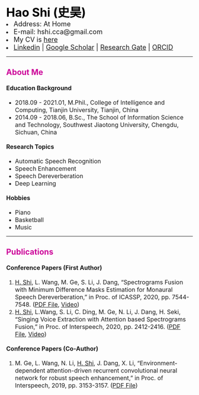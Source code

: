 <html lang="en">

<body>
<!-- <img src="pic/shihao.jpg" width="120" height="160" align="left" border-style="solid" border-width="2pt" border-color="black"> -->
<div class="navigation">
  <p></p>
  <font size="6" color="#000000"> <b> Hao Shi (史昊) </b> </font> 
  <li> <font size="4"> Address: At Home </font> </li>
  <li> <font size="4"> E-mail: hshi.cca@gmail.com </font> </li>
  <li> <font size="4"> My CV is <a href="pdf/My_CV.pdf">here</a>  </font> </li>
  <li> <font size="4"> <a href="https://www.linkedin.com/in/hao-shi-29300b1b2/">Linkedin</a> | 
    <a href="https://scholar.google.com/citations?user=DclFbLwAAAAJ&hl=zh-CN">Google Scholar</a> | 
    <a href="https://www.researchgate.net/profile/Hao_Shi43">Research Gate</a> | 
    <a href="https://orcid.org/0000-0003-3373-2147">ORCID</a> </font> </li>
</div>
  
<HR>

<div class="content"> 
<h2> <font color="#cc0099"> About Me </font></h2>
<h4> <font size="3">Education Background </font>  </h4>
<ul>
<li> <font size="3"> 2018.09 - 2021.01, M.Phil., College of Intelligence and Computing, Tianjin University, Tianjin, China  </font> </li>
<li> <font size="3"> 2014.09 - 2018.06, B.Sc., The School of Information Science and Technology, Southwest Jiaotong University, Chengdu, Sichuan, China </font>  </li>
</ul>
<h4> <font size="3">Research Topics</font>  </h4>
<ul>
<li> <font size="3"> Automatic Speech Recognition </font>  </li>
<li> <font size="3"> Speech Enhancement </font> </li>
<li> <font size="3"> Speech Dereverberation </font> </li>
<li> <font size="3"> Deep Learning </font> </li>
</ul>
<h4> <font size="3">Hobbies</font>  </h4>
<ul>
<li> <font size="3"> Piano </font> </li>
<li> <font size="3"> Basketball </font> </li>
<li> <font size="3"> Music </font> </li>
</ul>
</div>

<HR>
  
<div class="content"> 
<h2>
 <font color="#cc0099"> Publications </font>
</h2>
<h4><font size="3"> Conference Papers (First Author)</font>  </h4>
<ol>
<li><font size="3"> <u>H. Shi</u>, L. Wang, M. Ge, S. Li, J. Dang, “Spectrograms Fusion with Minimum Difference Masks Estimation for Monaural Speech Dereverberation,” in Proc. of ICASSP, 2020, pp. 7544-7548. (<a href="pdf/0007539.pdf"><u>PDF File</u></a>, <a href="videos/ICASSP2020-3378-SPECTROGRAMS FUSION WITH MINIMUM DIFFERENCE MASKS ESTIMATION FOR MONAURAL SPEECH DEREVERBERATION-Hao Shi.mp4"><u>Video</u></a>)  </font></li>
<li><font size="3"> <u>H. Shi</u>, L.Wang, S. Li, C. Ding, M. Ge, N. Li, J. Dang, H. Seki, “Singing Voice Extraction with Attention based Spectrograms Fusion,” in Proc. of Interspeech, 2020, pp. 2412-2416. (<a href="pdf/Wed-1-11-1.pdf"><u>PDF File</u></a>, <a href="videos/1043_paper_Hao Shi_Singing Voice Extraction with Attention based Spectrograms Fusion.mp4"><u>Video</u></a>) </font> </li>
</ol>


<h4> <font size="3">Conference Papers (Co-Author)</font> </h4>
<ol>
<li><font size="3"> M. Ge, L. Wang, N. Li, <u>H. Shi</u>, J. Dang, X. Li, “Environment-dependent attention-driven recurrent convolutional neural network for robust speech enhancement,” in Proc. of Interspeech, 2019, pp. 3153-3157. (<a href="pdf/1477.pdf"><u>PDF File</u></a>)  </font></li>
</ol>

</div>


</body></html>
